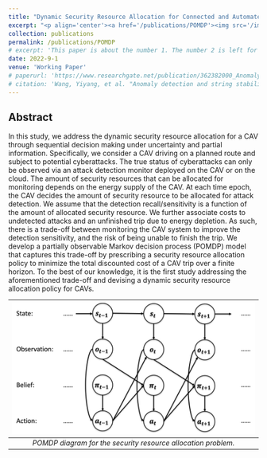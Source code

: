 ```yaml
---
title: "Dynamic Security Resource Allocation for Connected and Automated Vehicles"
excerpt: "<p align='center'><a href='/publications/POMDP'><img src='/images/POMDP.png' style='width: 500px;'/></a></p>"
collection: publications
permalink: /publications/POMDP
# excerpt: 'This paper is about the number 1. The number 2 is left for future work.'
date: 2022-9-1
venue: 'Working Paper'
# paperurl: 'https://www.researchgate.net/publication/362382000_Anomaly_Detection_and_String_Stability_Analysis_in_Connected_Automated_Vehicular_Platoons'
# citation: 'Wang, Yiyang, et al. "Anomaly detection and string stability analysis in connected automated vehicular platoons." <i>Transportation Research Part C: Emerging Technologies 151 (2023): 104114.</i>'
---
```


<!-- [[PDF]](https://www.researchgate.net/publication/345699783_Adversarial_Online_Learning_with_Variable_Plays_in_the_Pursuit-Evasion_Game_Theoretical_Foundations_and_Application_in_Connected_and_Automated_Vehicle_Cybersecurity)
[[CODE]](https://github.com/wayiya/adversarial_multi_armed_bandit_variable_plays) -->

## Abstract
In this study, we address the dynamic security resource allocation for a CAV through sequential decision making under uncertainty and partial information. Specifically, we consider a CAV driving on a planned route and subject to potential cyberattacks. The true status of cyberattacks can only be observed via an attack detection monitor deployed on the CAV or on the cloud. The amount of security resources that can be allocated for monitoring depends on the energy supply of the CAV. At each time epoch, the CAV decides the amount of security resource to be allocated for attack detection. We assume that the detection recall/sensitivity is a function of the amount of allocated security resource. We further associate costs to undetected attacks and an unfinished trip due to energy depletion. As such, there is a trade-off between monitoring the CAV system to improve the detection sensitivity, and the risk of being unable to finish the trip. We develop a partially observable Markov decision process (POMDP) model that captures this trade-off by prescribing a security resource allocation policy to minimize the total discounted cost of a CAV trip over a finite horizon. To the best of our knowledge, it is the first study addressing the aforementioned trade-off and devising a dynamic security resource allocation policy for CAVs.

| ![](/images/POMDP.png) |
|:--:|
| *POMDP diagram for the security resource allocation problem.* |
